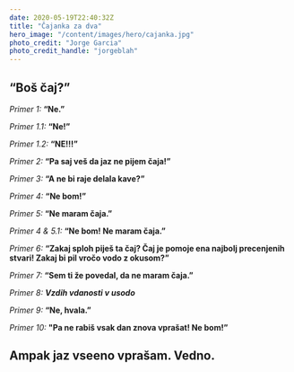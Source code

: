 ```yaml
---
date: 2020-05-19T22:40:32Z
title: "Čajanka za dva"
hero_image: "/content/images/hero/cajanka.jpg"
photo_credit: "Jorge Garcia"
photo_credit_handle: "jorgeblah"
---
```


## “Boš čaj?”

*Primer 1:* **“Ne.”**

*Primer 1.1:* **“Ne!”**

*Primer 1.2:* **“NE!!!”**

*Primer 2:* **“Pa saj veš da jaz ne pijem čaja!”**

*Primer 3:* **“A ne bi raje delala kave?”**

*Primer 4:* **“Ne bom!”**

*Primer 5:* **“Ne maram čaja.”**

*Primer 4 & 5.1:* **“Ne bom! Ne maram čaja.”**

*Primer 6:* **“Zakaj sploh piješ ta čaj? Čaj je pomoje ena najbolj precenjenih stvari! Zakaj bi pil vročo vodo z okusom?”**

*Primer 7:* **“Sem ti že povedal, da ne maram čaja.”**

*Primer 8:* ***Vzdih vdanosti v usodo***

*Primer 9:* **“Ne, hvala.”**

*Primer 10:* **"Pa ne rabiš vsak dan znova vprašat! Ne bom!”**

## Ampak jaz vseeno vprašam. Vedno.
